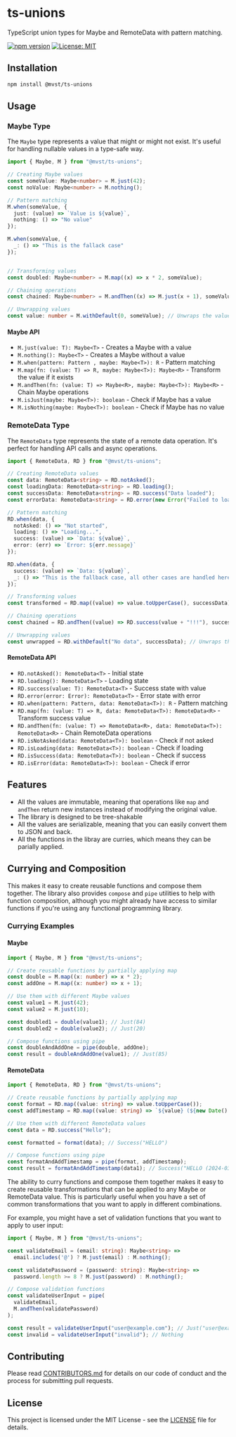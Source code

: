 # ts-unions

TypeScript union types for Maybe and RemoteData with pattern matching.

[![npm version](https://img.shields.io/npm/v/@mvst/ts-unions)](https://www.npmjs.com/package/@mvst/ts-unions)
[![License: MIT](https://img.shields.io/badge/License-MIT-yellow.svg)](https://opensource.org/licenses/MIT)

## Installation

```bash
npm install @mvst/ts-unions
```

## Usage

### Maybe Type

The `Maybe` type represents a value that might or might not exist. It's useful for handling 
nullable values in a type-safe way.

```typescript
import { Maybe, M } from "@mvst/ts-unions";

// Creating Maybe values
const someValue: Maybe<number> = M.just(42);
const noValue: Maybe<number> = M.nothing();

// Pattern matching
M.when(someValue, {
  just: (value) => `Value is ${value}`,
  nothing: () => "No value"
});

M.when(someValue, {
  _: () => "This is the fallack case"
});


// Transforming values
const doubled: Maybe<number> = M.map((x) => x * 2, someValue);

// Chaining operations
const chained: Maybe<number> = M.andThen((x) => M.just(x + 1), someValue);

// Unwrapping values
const value: number = M.withDefault(0, someValue); // Unwraps the value or returns 0 if nothing
```

#### Maybe API

- `M.just(value: T): Maybe<T>` - Creates a Maybe with a value
- `M.nothing(): Maybe<T>` - Creates a Maybe without a value
- `M.when(pattern: Pattern , maybe: Maybe<T>): R` - Pattern matching
- `M.map(fn: (value: T) => R, maybe: Maybe<T>): Maybe<R>` - Transform the value if it exists
- `M.andThen(fn: (value: T) => Maybe<R>, maybe: Maybe<T>): Maybe<R>` - Chain Maybe operations
- `M.isJust(maybe: Maybe<T>): boolean` - Check if Maybe has a value
- `M.isNothing(maybe: Maybe<T>): boolean` - Check if Maybe has no value

### RemoteData Type

The `RemoteData` type represents the state of a remote data operation. It's perfect for 
handling API calls and async operations.

```typescript
import { RemoteData, RD } from "@mvst/ts-unions";

// Creating RemoteData values
const data: RemoteData<string> = RD.notAsked();
const loadingData: RemoteData<string> = RD.loading();
const successData: RemoteData<string> = RD.success("Data loaded");
const errorData: RemoteData<string> = RD.error(new Error("Failed to load"));

// Pattern matching
RD.when(data, {
  notAsked: () => "Not started",
  loading: () => "Loading...",
  success: (value) => `Data: ${value}`,
  error: (err) => `Error: ${err.message}`
});

RD.when(data, {
  success: (value) => `Data: ${value}`,
  _: () => "This is the fallback case, all other cases are handled here"
});

// Transforming values
const transformed = RD.map((value) => value.toUpperCase(), successData);

// Chaining operations
const chained = RD.andThen((value) => RD.success(value + "!!!"), successData);

// Unwrapping values
const unwrapped = RD.withDefault("No data", successData); // Unwraps the value or returns "No data" if not success
```

#### RemoteData API

- `RD.notAsked(): RemoteData<T>` - Initial state
- `RD.loading(): RemoteData<T>` - Loading state
- `RD.success(value: T): RemoteData<T>` - Success state with value
- `RD.error(error: Error): RemoteData<T>` - Error state with error
- `RD.when(pattern: Pattern, data: RemoteData<T>): R` - Pattern matching
- `RD.map(fn: (value: T) => R, data: RemoteData<T>): RemoteData<R>` - Transform success value
- `RD.andThen(fn: (value: T) => RemoteData<R>, data: RemoteData<T>): RemoteData<R>` - Chain RemoteData operations
- `RD.isNotAsked(data: RemoteData<T>): boolean` - Check if not asked
- `RD.isLoading(data: RemoteData<T>): boolean` - Check if loading
- `RD.isSuccess(data: RemoteData<T>): boolean` - Check if success
- `RD.isError(data: RemoteData<T>): boolean` - Check if error

## Features

- All the values are immutable, meaning that operations like `map` and `andThen` return new instances
instead of modifying the original value. 
- The library is designed to be tree-shakable
- All the values are serializable, meaning that you can easily convert them to JSON and back.
- All the functions in the libray are curries, which means they can be parially applied.

## Currying and Composition

This makes it easy to create reusable functions and compose them together. The library also provides `compose` and `pipe` utilities to help with function composition, although you might already have access to similar functions if you're using any functional programming library.

### Currying Examples

#### Maybe

```typescript
import { Maybe, M } from "@mvst/ts-unions";

// Create reusable functions by partially applying map
const double = M.map((x: number) => x * 2);
const addOne = M.map((x: number) => x + 1);

// Use them with different Maybe values
const value1 = M.just(42);
const value2 = M.just(10);

const doubled1 = double(value1); // Just(84)
const doubled2 = double(value2); // Just(20)

// Compose functions using pipe
const doubleAndAddOne = pipe(double, addOne);
const result = doubleAndAddOne(value1); // Just(85)
```

#### RemoteData

```typescript
import { RemoteData, RD } from "@mvst/ts-unions";

// Create reusable functions by partially applying map
const format = RD.map((value: string) => value.toUpperCase());
const addTimestamp = RD.map((value: string) => `${value} (${new Date().toISOString()})`);

// Use them with different RemoteData values
const data = RD.success("Hello");

const formatted = format(data); // Success("HELLO")

// Compose functions using pipe
const formatAndAddTimestamp = pipe(format, addTimestamp);
const result = formatAndAddTimestamp(data1); // Success("HELLO (2024-03-21T12:00:00.000Z)")
```

The ability to curry functions and compose them together makes it easy to create reusable transformations that can be applied to any Maybe or RemoteData value. This is particularly useful when you have a set of common transformations that you want to apply in different combinations.

For example, you might have a set of validation functions that you want to apply to user input:

```typescript
import { Maybe, M } from "@mvst/ts-unions";

const validateEmail = (email: string): Maybe<string> => 
  email.includes('@') ? M.just(email) : M.nothing();

const validatePassword = (password: string): Maybe<string> =>
  password.length >= 8 ? M.just(password) : M.nothing();

// Compose validation functions
const validateUserInput = pipe(
  validateEmail,
  M.andThen(validatePassword)
);

const result = validateUserInput("user@example.com"); // Just("user@example.com")
const invalid = validateUserInput("invalid"); // Nothing
```

## Contributing

Please read [CONTRIBUTORS.md](CONTRIBUTORS.md) for details on our code of conduct and the process 
for submitting pull requests.

## License

This project is licensed under the MIT License - see the [LICENSE](LICENSE) file for details. 
